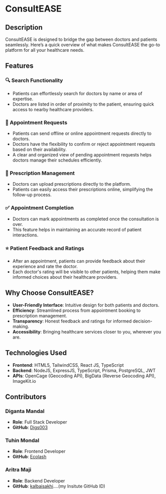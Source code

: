 # ConsultEASE

## Description
ConsultEASE is designed to bridge the gap between doctors and patients seamlessly. Here’s a quick overview of what makes ConsultEASE the go-to platform for all your healthcare needs.

## Features

### 🔍 Search Functionality
- Patients can effortlessly search for doctors by name or area of expertise.
- Doctors are listed in order of proximity to the patient, ensuring quick access to nearby healthcare providers.

### 📅 Appointment Requests
- Patients can send offline or online appointment requests directly to doctors.
- Doctors have the flexibility to confirm or reject appointment requests based on their availability.
- A clear and organized view of pending appointment requests helps doctors manage their schedules efficiently.

### 📄 Prescription Management
- Doctors can upload prescriptions directly to the platform.
- Patients can easily access their prescriptions online, simplifying the follow-up process.

### ✅ Appointment Completion
- Doctors can mark appointments as completed once the consultation is over.
- This feature helps in maintaining an accurate record of patient interactions.

### ⭐ Patient Feedback and Ratings
- After an appointment, patients can provide feedback about their experience and rate the doctor.
- Each doctor's rating will be visible to other patients, helping them make informed choices about their healthcare providers.

## Why Choose ConsultEASE?
- **User-Friendly Interface**: Intuitive design for both patients and doctors.
- **Efficiency**: Streamlined process from appointment booking to prescription management.
- **Transparency**: Honest feedback and ratings for informed decision-making.
- **Accessibility**: Bringing healthcare services closer to you, wherever you are.

## Technologies Used
- **Frontend**: HTML5, TailwindCSS, React JS, TypeScript
- **Backend**: NodeJS, ExpressJS, TypeScript, Prisma, PostgreSQL, JWT
- **APIs**: OpenCage (Geocoding API), BigData (Reverse Geocoding API), ImageKit.io

## Contributors

### Diganta Mandal
- **Role**: Full Stack Developer
- **GitHub**: [Digs003](https://github.com/Digs003)

### Tuhin Mondal
- **Role**: Frontend Developer
- **GitHub**: [Ecolash](https://github.com/Ecolash)

### Aritra Maji
- **Role**: Backend Developer
- **GitHub**: [kalbaisakhi](https://github.com/kalbaisakhi)....(my Insitute GitHub ID)

